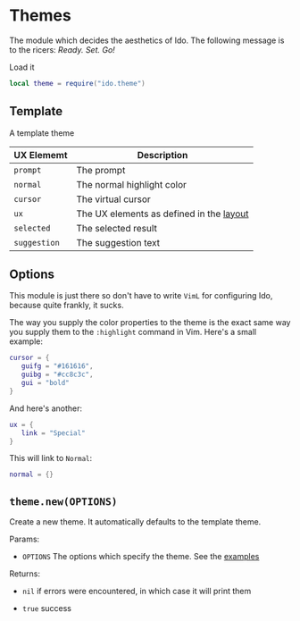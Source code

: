 # Themes
The module which decides the aesthetics of Ido. The following message is to the ricers: *Ready. Set. Go!*

Load it

```lua
local theme = require("ido.theme")
```

## Template
A template theme

| UX Elememt | Description |
| ---------- | ----------- |
| `prompt` | The prompt |
| `normal` | The normal highlight color |
| `cursor` | The virtual cursor |
| `ux` | The UX elements as defined in the [layout](layout.md) |
| `selected` | The selected result |
| `suggestion` | The suggestion text |

## Options
This module is just there so don't have to write `VimL` for configuring Ido, because quite frankly, it sucks.

The way you supply the color properties to the theme is the exact same way you supply them to the `:highlight` command in Vim. Here's a small example:

```lua
cursor = {
   guifg = "#161616",
   guibg = "#cc8c3c",
   gui = "bold"
}
```

And here's another:
```lua
ux = {
   link = "Special"
}
```

This will link to `Normal`:
```lua
normal = {}
```

## `theme.new(OPTIONS)`
Create a new theme. It automatically defaults to the template theme.

Params:
- `OPTIONS` The options which specify the theme. See the [examples](ex_theme.md)

Returns:
- `nil` if errors were encountered, in which case it will print them

- `true` success
